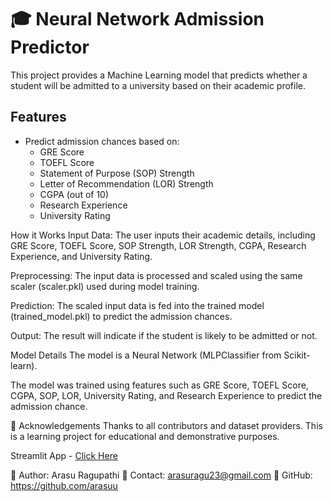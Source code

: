 # 🎓 Neural Network Admission Predictor

This project provides a Machine Learning model that predicts whether a student will be admitted to a university based on their academic profile.

## Features
- Predict admission chances based on:
  - GRE Score
  - TOEFL Score
  - Statement of Purpose (SOP) Strength
  - Letter of Recommendation (LOR) Strength
  - CGPA (out of 10)
  - Research Experience
  - University Rating

How it Works
Input Data: The user inputs their academic details, including GRE Score, TOEFL Score, SOP Strength, LOR Strength, CGPA, Research Experience, and University Rating.

Preprocessing: The input data is processed and scaled using the same scaler (scaler.pkl) used during model training.

Prediction: The scaled input data is fed into the trained model (trained_model.pkl) to predict the admission chances.

Output: The result will indicate if the student is likely to be admitted or not.

Model Details
The model is a Neural Network (MLPClassifier from Scikit-learn).

The model was trained using features such as GRE Score, TOEFL Score, CGPA, SOP, LOR, University Rating, and Research Experience to predict the admission chance.

🤝 Acknowledgements Thanks to all contributors and dataset providers. This is a learning project for educational and demonstrative purposes.

Streamlit App - [Click Here](https://admissionprediction-ngetxvkzuawxdjtx7ikktv.streamlit.app/)

🔗 Author: Arasu Ragupathi 📧 Contact: arasuragu23@gmail.com 🌟 GitHub: https://github.com/arasuu

